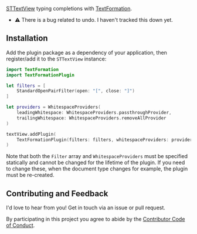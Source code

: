 [STTextView](https://github.com/krzyzanowskim/STTextView) typing completions with [TextFormation](https://github.com/ChimeHQ/TextFormation).

- ⚠️ There is a bug related to undo. I haven't tracked this down yet.

## Installation

Add the plugin package as a dependency of your application, then register/add it to the `STTextView` instance:

```swift
import TextFormation
import TextFormationPlugin

let filters = [
    StandardOpenPairFilter(open: "[", close: "]")
]

let providers = WhitespaceProviders(
    leadingWhitespace: WhitespaceProviders.passthroughProvider,
    trailingWhitespace: WhitespaceProviders.removeAllProvider
)

textView.addPlugin(
    TextFormationPlugin(filters: filters, whitespaceProviders: providers)
)
```

Note that both the `Filter` array and `WhitespaceProviders` must be specified statically and cannot be changed for the lifetime of the plugin. If you need to change these, when the document type changes for example, the plugin must be re-created.

## Contributing and Feedback

I'd love to hear from you! Get in touch via an issue or pull request.

By participating in this project you agree to abide by the [Contributor Code of Conduct](CODE_OF_CONDUCT.md).
